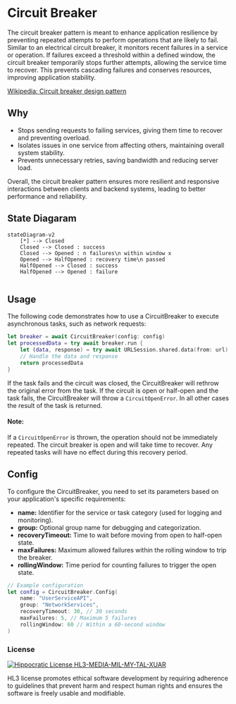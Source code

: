 
# Circuit Breaker #
The circuit breaker pattern is meant to enhance application resilience by preventing repeated attempts to perform operations that are likely to fail. Similar to an electrical circuit breaker, it monitors recent failures in a service or operation. If failures exceed a threshold within a defined window, the circuit breaker temporarily stops further attempts, allowing the service time to recover. This prevents cascading failures and conserves resources, improving application stability.

[Wikipedia: Circuit breaker design pattern](https://en.wikipedia.org/wiki/Circuit_breaker_design_pattern)

## Why
- Stops sending requests to failing services, giving them time to recover and preventing overload.
- Isolates issues in one service from affecting others, maintaining overall system stability.
- Prevents unnecessary retries, saving bandwidth and reducing server load.

Overall, the circuit breaker pattern ensures more resilient and responsive interactions between clients and backend systems, leading to better performance and reliability.

## State Diagaram

```mermaid
stateDiagram-v2
    [*] --> Closed
    Closed --> Closed : success
    Closed --> Opened : n failures\n within window x
    Opened --> HalfOpened : recovery time\n passed
    HalfOpened --> Closed : success
    HalfOpened --> Opened : failure
    
```

## Usage
The following code demonstrates how to use a CircuitBreaker to execute asynchronous tasks, such as network requests:
```swift
let breaker = await CircuitBreaker(config: config)
let processedData = try await breaker.run {
    let (data, response) = try await URLSession.shared.data(from: url)
    // Handle the data and response
    return processedData
}
```
If the task fails and the circuit was closed, the CircuitBreaker will rethrow the original error from the task.
If the circuit is open or half-open and the task fails, the CircuitBreaker will throw a `CircuitOpenError`. In all other cases the result of the task is returned.

#### Note:
If a `CircuitOpenError` is thrown, the operation should not be immediately repeated. The circuit breaker is open and will take time to recover. Any repeated tasks will have no effect during this recovery period. 

## Config
To configure the CircuitBreaker, you need to set its parameters based on your application's specific requirements:

- **name:** Identifier for the service or task category (used for logging and monitoring).
- **group:** Optional group name for debugging and categorization.
- **recoveryTimeout:** Time to wait before moving from open to half-open state.
- **maxFailures:** Maximum allowed failures within the rolling window to trip the breaker.
- **rollingWindow:** Time period for counting failures to trigger the open state.

```swift
// Example configuration
let config = CircuitBreaker.Config(
    name: "UserServiceAPI",
    group: "NetworkServices",
    recoveryTimeout: 30, // 30 seconds
    maxFailures: 5, // Maximum 5 failures
    rollingWindow: 60 // Within a 60-second window
)
```

### License
[![Hippocratic License HL3-MEDIA-MIL-MY-TAL-XUAR](https://img.shields.io/static/v1?label=Hippocratic%20License&message=HL3-MEDIA-MIL-MY-TAL-XUAR&labelColor=5e2751&color=bc8c3d)](https://firstdonoharm.dev/version/3/0/media-mil-my-tal-xuar.html)

HL3 license promotes ethical software development by requiring adherence to guidelines that prevent harm and respect human rights and ensures the software is freely usable and modifiable.
